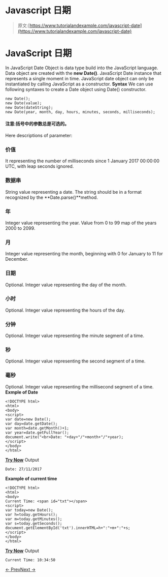 # Javascript 日期

> 原文:[https://www.tutorialandexample.com/javascript-date](https://www.tutorialandexample.com/javascript-date)

# JavaScript 日期

In JavaScript Date Object is data type build into the JavaScript language. Data object are created with the **new Date()**. JavaScript Date instance that represents a single moment in time. JavaScript date object can only be instantiated by calling JavaScript as a constructor. **Syntax** We can use following syntaxes to create a Date object using Date() constructor.

```
new Date();  
new Date(value);  
new Date(dateString);  
new Date(year, month, day, hours, minutes, seconds, milliseconds);
```

#### 注意:括号中的参数总是可选的。

Here descriptions of parameter:

### 价值

It representing the number of milliseconds since 1 January 2017 00:00:00 UTC, with leap seconds ignored.

### 数据串

String value representing a date. The string should be in a format recognized by the **Date.parse()**method.

### 年

Integer value representing the year. Value from 0 to 99 map of the years 2000 to 2099.

### 月

Integer value representing the month, beginning with 0 for January to 11 for December.

### 日期

Optional. Integer value representing the day of the month.

### 小时

Optional. Integer value representing the hours of the day.

### 分钟

Optional. Integer value representing the minute segment of a time.

### 秒

Optional. Integer value representing the second segment of a time.

### 毫秒

Optional. Integer value representing the millisecond segment of a time. **Exmple of Date**

```
<!DOCTYPE html>  
<html>  
<body>  
<script>  
var date=new Date();    
var day=date.getDate();    
var month=date.getMonth()+1;    
var year=date.getFullYear();    
document.write("<br>Date: "+day+"/"+month+"/"+year);    
</script>  
</body>  
</html>
```

**[Try Now](https://editor.tutorialandexample.com/web/test.jsp?filename=javascriptdate1)** Output

```
Date: 27/11/2017

```

**Example of current time**

```
<!DOCTYPE html>  
<html>  
<body>  
Current Time: <span id="txt"></span>  
<script>  
var today=new Date();    
var h=today.getHours();    
var m=today.getMinutes();    
var s=today.getSeconds();    
document.getElementById('txt').innerHTML=h+":"+m+":"+s;    
</script>  
</body>  
</html>
```

**[Try Now](https://editor.tutorialandexample.com/web/test.jsp?filename=javascriptdate2)** Output

```
Current Time: 10:34:50
```

[← Prev](https://www.tutorialandexample.com/javascript-string)[Next →](https://www.tutorialandexample.com/javascript-math)